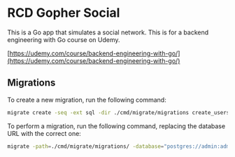 # RCD Gopher Social

This is a Go app that simulates a social network. This is for a backend engineering with Go
course on Udemy.

[https://udemy.com/course/backend-engineering-with-go/](https://udemy.com/course/backend-engineering-with-go/)

## Migrations

To create a new migration, run the following command:

```bash
migrate create -seq -ext sql -dir ./cmd/migrate/migrations create_users
```

To perform a migration, run the following command, replacing the database URL with the correct one:

```bash
migrate -path=./cmd/migrate/migrations/ -database="postgres://admin:adminpassword@localhost/social?sslmode=disable" up
```
